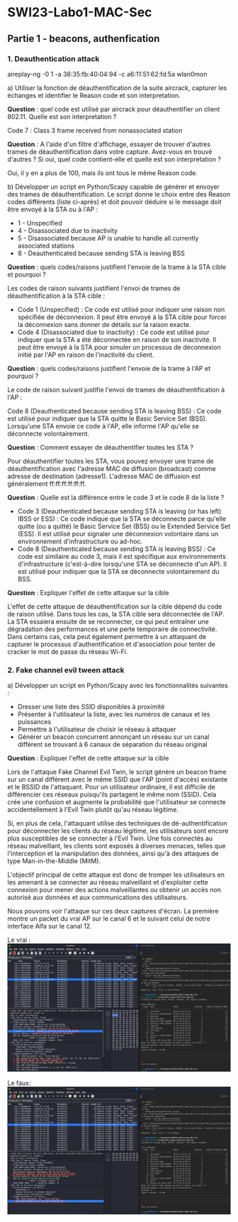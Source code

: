 # SWI23-Labo1-MAC-Sec

## Partie 1 - beacons, authenfication

### 1. Deauthentication attack

aireplay-ng -0 1 -a 38:35:fb:40:04:94 -c a6:11:51:62:fd:5a wlan0mon

a) Utiliser la fonction de déauthentification de la suite aircrack, capturer les échanges et identifier le Reason code et son interpretation.

__Question__ : quel code est utilisé par aircrack pour déauthentifier un client 802.11. Quelle est son interpretation ?

Code 7 : Class 3 frame received from nonassociated station

__Question__ : A l'aide d'un filtre d'affichage, essayer de trouver d'autres trames de déauthentification dans votre capture. Avez-vous en trouvé d'autres ? Si oui, quel code contient-elle et quelle est son interpretation ?

Oui, il y en a plus de 100, mais ils ont tous le même Reason code.

b) Développer un script en Python/Scapy capable de générer et envoyer des trames de déauthentification. Le script donne le choix entre des Reason codes différents (liste ci-après) et doit pouvoir déduire si le message doit être envoyé à la STA ou à l'AP :

* 1 - Unspecified
* 4 - Disassociated due to inactivity
* 5 - Disassociated because AP is unable to handle all currently associated stations
* 8 - Deauthenticated because sending STA is leaving BSS

__Question__ : quels codes/raisons justifient l'envoie de la trame à la STA cible et pourquoi ?

Les codes de raison suivants justifient l'envoi de trames de déauthentification à la STA cible :

* Code 1 (Unspecified) : Ce code est utilisé pour indiquer une raison non spécifiée de déconnexion. Il peut être envoyé à la STA cible pour forcer la déconnexion sans donner de détails sur la raison exacte.
* Code 4 (Disassociated due to inactivity) : Ce code est utilisé pour indiquer que la STA a été déconnectée en raison de son inactivité. Il peut être envoyé à la STA pour simuler un processus de déconnexion initié par l'AP en raison de l'inactivité du client.

__Question__ : quels codes/raisons justifient l'envoie de la trame à l'AP et pourquoi ?

Le code de raison suivant justifie l'envoi de trames de déauthentification à l'AP :

Code 8 (Deauthenticated because sending STA is leaving BSS) : Ce code est utilisé pour indiquer que la STA quitte le Basic Service Set (BSS). Lorsqu'une STA envoie ce code à l'AP, elle informe l'AP qu'elle se déconnecte volontairement.

__Question__ : Comment essayer de déauthentifier toutes les STA ?

Pour déauthentifier toutes les STA, vous pouvez envoyer une trame de déauthentification avec l'adresse MAC de diffusion (broadcast) comme adresse de destination (adresse1). L'adresse MAC de diffusion est généralement ff:ff:ff:ff:ff:ff.

__Question__ : Quelle est la différence entre le code 3 et le code 8 de la liste ?

* Code 3 (Deauthenticated because sending STA is leaving (or has left) IBSS or ESS) : Ce code indique que la STA se déconnecte parce qu'elle quitte (ou a quitté) le Basic Service Set (BSS) ou le Extended Service Set (ESS). Il est utilisé pour signaler une déconnexion volontaire dans un environnement d'infrastructure ou ad-hoc.
* Code 8 (Deauthenticated because sending STA is leaving BSS) : Ce code est similaire au code 3, mais il est spécifique aux environnements d'infrastructure (c'est-à-dire lorsqu'une STA se déconnecte d'un AP). Il est utilisé pour indiquer que la STA se déconnecte volontairement du BSS.

__Question__ : Expliquer l'effet de cette attaque sur la cible

L'effet de cette attaque de déauthentification sur la cible dépend du code de raison utilisé. Dans tous les cas, la STA cible sera déconnectée de l'AP. La STA essaiera ensuite de se reconnecter, ce qui peut entraîner une dégradation des performances et une perte temporaire de connectivité. Dans certains cas, cela peut également permettre à un attaquant de capturer le processus d'authentification et d'association pour tenter de cracker le mot de passe du réseau Wi-Fi.

### 2. Fake channel evil tween attack

a) Développer un script en Python/Scapy avec les fonctionnalités suivantes :

* Dresser une liste des SSID disponibles à proximité
* Présenter à l'utilisateur la liste, avec les numéros de canaux et les puissances
* Permettre à l'utilisateur de choisir le réseau à attaquer
* Générer un beacon concurrent annonçant un réseau sur un canal différent se trouvant à 6 canaux de séparation du réseau original

__Question__ : Expliquer l'effet de cette attaque sur la cible

Lors de l'attaque Fake Channel Evil Twin, le script génère un beacon frame sur un canal différent avec le même SSID que l'AP (point d'accès) existante et le BSSID de l'attaquant. Pour un utilisateur ordinaire, il est difficile de différencier ces réseaux puisqu'ils partagent le même nom (SSID). Cela crée une confusion et augmente la probabilité que l'utilisateur se connecte accidentellement à l'Evil Twin plutôt qu'au réseau légitime.

Si, en plus de cela, l'attaquant utilise des techniques de dé-authentification pour déconnecter les clients du réseau légitime, les utilisateurs sont encore plus susceptibles de se connecter à l'Evil Twin. Une fois connectés au réseau malveillant, les clients sont exposés à diverses menaces, telles que l'interception et la manipulation des données, ainsi qu'à des attaques de type Man-in-the-Middle (MitM).

L'objectif principal de cette attaque est donc de tromper les utilisateurs en les amenant à se connecter au réseau malveillant et d'exploiter cette connexion pour mener des actions malveillantes ou obtenir un accès non autorisé aux données et aux communications des utilisateurs.

Nous pouvons voir l'attaque sur ces deux captures d'écran. La première montre un packet du vrai AP sur le canal 6 et le suivant celui de notre interface Alfa sur le canal 12.

Le vrai :
![Real](images/02_fake_evil_twin_real.png)

Le faux:
![Fake](images/02_fake_evil_twin_fake.png)